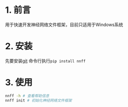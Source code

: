 # 1. 前言
用于快速开发神经网络文件框架，目前只适用于Windows系统
# 2. 安装
先要安装[git](https://git-scm.com/)
命令行执行`pip install nnff`
# 3. 使用
```bash
nnff -h # 查看帮助信息
nnff init # 初始化神经网络文件框架
```

